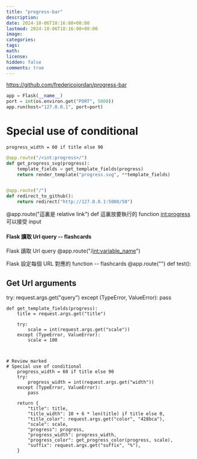 ```yaml
---
title: "progress-bar"
description: 
date: 2024-10-06T18:16:08+08:00
lastmod: 2024-10-06T18:16:08+08:00
image: 
categories: 
tags: 
math: 
license: 
hidden: false
comments: true
---
```


https://github.com/fredericojordan/progress-bar
``` python
app = Flask(__name__)
port = int(os.environ.get("PORT", 5000))
app.run(host="127.0.0.1", port=port)
```
# Special use of conditional
    progress_width = 60 if title else 90


 
```python
@app.route("/<int:progress>/")
def get_progress_svg(progress):
    template_fields = get_template_fields(progress)
    return render_template("progress.svg", **template_fields)


@app.route("/")
def redirect_to_github():
    return redirect("http://127.0.0.1:5000/50")
```
@app.route("這裏是 relative link")
def 這裏放要執行的 function
<int:progress> 可以接受 input


#### Flask 讀取 Url query -- flashcards

Flask 讀取 Url query
@app.route("/<int:variable_name>")



Flask 設定每個 URL 對應的 function -- flashcards
@app.route("")
def test():



## Get Url arguments
try:
	request.args.get("query")
except (TypeError, ValueError):
	pass


```
def get_template_fields(progress):
    title = request.args.get("title")

    try:
        scale = int(request.args.get("scale"))
    except (TypeError, ValueError):
        scale = 100



# Review marked
# Special use of conditional
    progress_width = 60 if title else 90
    try:
        progress_width = int(request.args.get("width"))
    except (TypeError, ValueError):
        pass
 
    return {
        "title": title,
        "title_width": 10 + 6 * len(title) if title else 0,
        "title_color": request.args.get("color", "428bca"),
        "scale": scale,
        "progress": progress,
        "progress_width": progress_width,
        "progress_color": get_progress_color(progress, scale),
        "suffix": request.args.get("suffix", "%"),
    }

```
